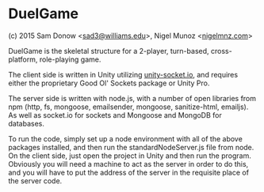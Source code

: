 DuelGame
===

(c) 2015 Sam Donow <<sad3@williams.edu>>, Nigel Munoz <<a href="http://nigelmnz.com">nigelmnz.com</a>>

DuelGame is the skeletal structure for a 2-player, turn-based, cross-platform, role-playing game.

The client side is written in Unity utilizing <a href="https://github.com/fpanettieri/unity-socket.io">unity-socket.io</a>, and requires either the proprietary Good Ol' Sockets package or Unity Pro.

The server side is written with node.js, with a number of open libraries from npm (http, fs, mongoose, emailsender, mongoose, sanitize-html, emailjs). As well as socket.io for sockets and Mongoose and MongoDB for databases.

To run the code, simply set up a node environment with all of the above packages installed, and then run the standardNodeServer.js file from node. On the client side, just open the project in Unity and then run the program. Obviously you will need a machine to act as the server in order to do this, and you will have to put the address of the server in the requisite place of the server code.
